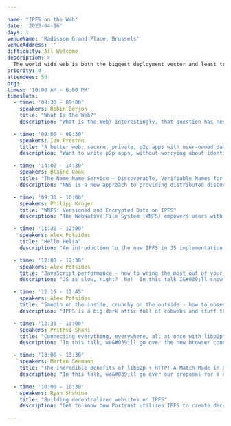 ```yaml
---

name: "IPFS on the Web"
date: '2023-04-16'
days: 1
venueName: 'Radisson Grand Place, Brussels'
venueAddress: ''
difficulty: All Welcome
description: >-
  The world wide web is both the biggest deployment vector and least tractable surface for IPFS. There are opportunities and major challenges to bringing IPFS support in web rendering engines and browsers, to web content served through gateways, to IPFS network access from HTTP web apps and browser extensions. This track will have talks on: current and future browser implementations, approaches to managing and publishing IPFS content on the web, building apps that connect to the IPFS from within HTTP contexts, culminating in planning for group working sessions around on specific IPFS+Web challenges on day 4 &amp; 5 of IPFS Thing.
priority: 4
attendees: 50
org: 
times: '10:00 AM - 6:00 PM'
timeslots:
  - time: '08:30 - 09:00'
    speakers: Robin Berjon
    title: "What Is The Web?"
    description: "What is the Web? Interestingly, that question has never been answered before. This talk proposes that the Web is about user agency, and Web technology is the set of technology that increases user agency. I&#039;ll explain the reasons for taking this view, and show how that maps to technical architecture and gives us a sense of where to take the web next."

  - time: '09:00 - 09:30'
    speakers: Ian Preston
    title: "A better web: secure, private, p2p apps with user-owned data and identity"
    description: "Want to write p2p apps, without worrying about identity, storage, encryption or access control? We&#039;ll describe how to write an app on Peergos using standard HTML5, and how they work in existing browsers and how users and their data are protected."

  - time: '14:00 - 14:30'
    speakers: Blaine Cook
    title: "The Name Name Service – Discoverable, Verifiable Names for Decentralized Infrastructures"
    description: "NNS is a new approach to providing distributed discovery for human-readable names. NNS builds upon DIDs and UCANs to allow permissionless delegation and service discovery, with an emphasis on improving end-user UX for IPFS and related services. This talk will provide an overview of the approach, discuss use-cases, and explore anticipated challenges."

  - time: '09:30 - 10:00'
    speakers: Philipp Krüger
    title: "WNFS: Versioned and Encrypted Data on IPFS"
    description: "The WebNative File System (WNFS) empowers users with extensible metadata, file and directory history, conflict resolution, and encryption with fine-grained access levels. We show a rough outline of what its design goals are, how it works, our roadmap, and possibly a demo of our new rust implementation."

  - time: '11:30 - 12:00'
    speakers: Alex Potsides
    title: "Hello Helia"
    description: "An introduction to the new IPFS in JS implementation - Helia  What is it, why is it and how to use it!"

  - time: '12:00 - 12:30'
    speakers: Alex Potsides
    title: "JavaScript performance - how to wring the most out of your Helia deployment"
    description: "JS is slow, right?  No!  In this talk I&#039;ll show you how you can optimise your Helia deployment for blazing performance."

  - time: '12:15 - 12:45'
    speakers: Alex Potsides
    title: "Smooth on the inside, crunchy on the outside - how to observe the behaviour of your Helia node"
    description: "IPFS is a big dark attic full of cobwebs and stuff that blocks your way and may fall on you.  In this talk we&#039;ll see how to observe the various components working together in your Helia node."

  - time: '12:30 - 13:00'
    speakers: Prithvi Shahi
    title: "Connecting everything, everywhere, all at once with libp2p"
    description: "In this talk, we&#039;ll go over the new browser connectivity transports. We&#039;ll also showcase a chat application that takes advantage of universal connectivity."

  - time: '13:00 - 13:30'
    speakers: Marten Seemann
    title: "The Incredible Benefits of libp2p + HTTP: A Match Made in Decentralization Heaven"
    description: "In this talk, we&#039;ll go over our proposal for a new libp2p+HTTP protocol."

  - time: '10:00 - 10:30'
    speakers: Ryan Shahine
    title: "Building decentralized websites on IPFS"
    description: "Get to know how Portrait utilizes IPFS to create decentralized websites for your Web3 identity."

---
```


